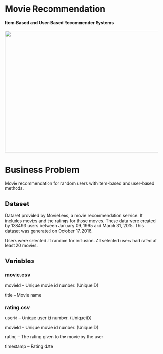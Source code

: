 # Movie Recommendation
#### Item-Based and User-Based Recommender Systems


<p align="center">
  <img width="700" height="400" src="https://heartoflongmont.org/wp-content/uploads/2019/02/Movie-Recommendation.jpg">
</p>


# Business Problem

Movie recommendation for random users with item-based and user-based methods.

## Dataset
Dataset provided by MovieLens, a movie recommendation service. It includes movies and the ratings for those movies. These data were created by 138493 users between January 09, 1995 and March 31, 2015. This dataset was generated on October 17, 2016.

Users were selected at random for inclusion. All selected users had rated at least 20 movies.

##   Variables

### movie.csv

movieId – Unique movie id number. (UniqueID)

title – Movie name



### rating.csv
userid – Unique user id number. (UniqueID)

movieId – Unique movie id number. (UniqueID)

rating – The rating given to the movie by the user

timestamp – Rating date


